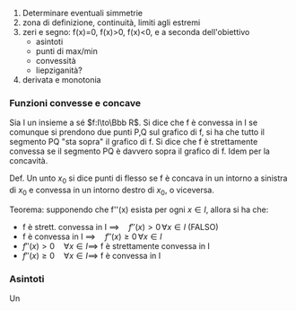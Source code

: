 1. Determinare eventuali simmetrie
2. zona di definizione, continuità, limiti agli estremi
3. zeri e segno: f(x)=0, f(x)>0, f(x)<0, e a seconda dell'obiettivo
	- asintoti
	- punti di max/min
	- convessità
	- liepziganità?
4. derivata e monotonia

### Funzioni convesse e concave

Sia I un insieme a sé $f:I\to\Bbb R$. Si dice che f è convessa in I se comunque si prendono due punti P,Q sul grafico di f, si ha che tutto il segmento PQ "sta sopra" il grafico di f. Si dice che f è strettamente convessa se il segmento PQ è davvero sopra il grafico di f.
Idem per la concavità.

Def. Un unto $x_0$ si dice punti di flesso se f è concava in un intorno a sinistra di $x_0$ e convessa in un intorno destro di $x_0$, o viceversa.

Teorema:
supponendo che f''(x) esista per ogni $x\in I$, allora si ha che:
- f è strett. convessa in I $\implies\quad f''(x)>0\,\forall x\in I$ (FALSO)
- f è convessa in I $\implies\quad f''(x)\ge 0\,\forall x\in I$
- $f''(x)>0\quad\forall x\in I\implies$ f è strettamente convessa in I
- $f''(x)\ge 0\quad\forall x\in I\implies$ f è convessa in I

### Asintoti
Un
